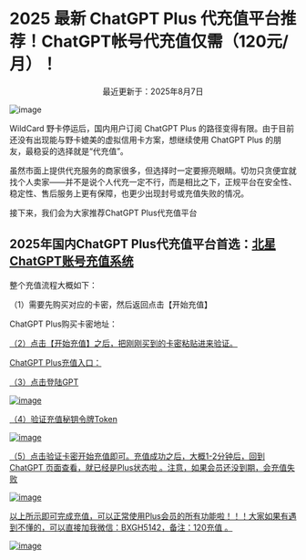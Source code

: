 # 2025 最新 ChatGPT Plus 代充值平台推荐！ChatGPT帐号代充值仅需（120元/月）！

<p align="center">最近更新于：2025年8月7日</p>

![image](https://github.com/lwz990128/chatgpt-plus-Recharge-system/blob/main/img-folder/%E5%9B%BE%E7%89%87/%E5%BE%AE%E4%BF%A1%E5%9B%BE%E7%89%87_20250809223523.png)

WildCard 野卡停运后，国内用户订阅 ChatGPT Plus 的路径变得有限。由于目前还没有出现能与野卡媲美的虚拟信用卡方案，想继续使用 ChatGPT Plus 的朋友，最稳妥的选择就是“代充值”。

虽然市面上提供代充服务的商家很多，但选择时一定要擦亮眼睛。切勿只贪便宜就找个人卖家——并不是说个人代充一定不行，而是相比之下，正规平台在安全性、稳定性、售后服务上更有保障，也更少出现封号或充值失败的情况。

接下来，我们会为大家推荐ChatGPT Plus代充值平台

## 2025年国内ChatGPT Plus代充值平台首选：<a href="https://gpt.beixing.xyz/single">北星ChatGPT账号充值系统</a>

整个充值流程大概如下：

（1）需要先购买对应的卡密，然后返回点击【开始充值】

ChatGPT Plus购买卡密地址：<a href="https://ka.beixing.xyz/">

（2）点击【开始充值】之后，把刚刚买到的卡密粘贴进来验证。

ChatGPT Plus充值入口：<a href="https://gpt.beixing.xyz/single">

（3）点击登陆GPT

![image](https://github.com/lwz990128/chatgpt-plus-Recharge-system/blob/main/img-folder/%E5%9B%BE%E7%89%87/image-3.png)

（4）验证充值秘钥令牌Token

![image](https://github.com/lwz990128/chatgpt-plus-Recharge-system/blob/main/img-folder/%E5%9B%BE%E7%89%87/image-4.png)

（5）点击验证卡密开始充值即可。充值成功之后，大概1-2分钟后，回到 ChatGPT 页面查看，就已经是Plus状态啦 。注意，如果会员还没到期，会充值失败

![image](https://github.com/lwz990128/chatgpt-plus-Recharge-system/blob/main/img-folder/%E5%9B%BE%E7%89%87/image-5.png)


以上所示即可完成充值，可以正常使用Plus会员的所有功能啦！！！大家如果有遇到不懂的，可以直接加我微信：BXGH5142，备注：120充值 。

![image](https://github.com/lwz990128/chatgpt-plus-Recharge-system/blob/main/img-folder/%E5%9B%BE%E7%89%87/image-2.png)
